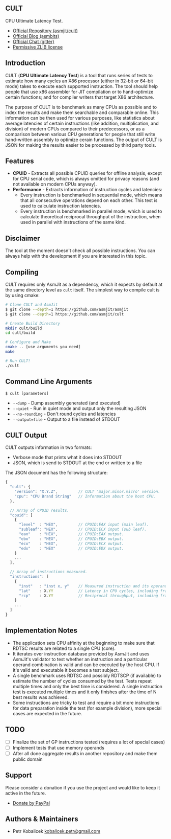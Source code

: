 CULT
----

CPU Ultimate Latency Test.

  * [Official Repository (asmjit/cult)](https://github.com/asmjit/cult)
  * [Official Blog (asmbits)](https://asmbits.blogspot.com/ncr)
  * [Official Chat (gitter)](https://gitter.im/asmjit/asmjit)
  * [Permissive ZLIB license](./LICENSE.md)

Introduction
------------

CULT (**CPU Ultimate Latency Test**) is a tool that runs series of tests to estimate how many cycles an X86 processor (either in 32-bit or 64-bit mode) takes to execute each supported instruction. The tool should help people that use x86 assembler for JIT compilation or to hand-optimize certain functions; and for compiler writers that target X86 architecture.

The purpose of CULT is to benchmark as many CPUs as possible and to index the results and make them searchable and comparable online. This information can be then used for various purposes, like statistics about average latencies of certain instructions (like addition, multiplication, and division) of modern CPUs compared to their predecessors, or as a comparison between various CPU generations for people that still write hand-written assembly to optimize cerain functions. The output of CULT is JSON for making the results easier to be processed by third party tools.

Features
--------

  * **CPUID** - Extracts all possible CPUID queries for offline analysis, except for CPU serial code, which is always omitted for privacy reasons (and not available on modern CPUs anyway).
  * **Performance** - Extracts information of instruction cycles and latencies:
    * Every instruction is benchmarked in sequential mode, which means that all consecutive operations depend on each other. This test is used to calculate instruction latencies.
    * Every instruction is benchmarked in parallel mode, which is used to calculate theoretical reciprocal throughput of the instruction, when used in parallel with instructions of the same kind.

Disclaimer
----------

The tool at the moment doesn't check all possible instructions. You can always help with the development if you are interested in this topic.

Compiling
---------

CULT requires only AsmJit as a dependency, which it expects by default at the same directory level as `cult` itself. The simplest way to compile cult is by using cmake:

```bash
# Clone CULT and AsmJit
$ git clone --depth=1 https://github.com/asmjit/asmjit
$ git clone --depth=1 https://github.com/asmjit/cult

# Create Build Directory
mkdir cult/build
cd cult/build

# Configure and Make
cmake .. [use arguments you need]
make

# Run CULT!
./cult
```

Command Line Arguments
----------------------

`$ cult [parameters]`

  * `--dump` - Dump assembly generated (and executed)
  * `--quiet` - Run in quiet mode and output only the resulting JSON
  * `--no-rounding` - Don't round cycles and latencies
  * `--output=file` - Output to a file instead of STDOUT

CULT Output
-----------

CULT outputs information in two formats:

  * Verbose mode that prints what it does into STDOUT
  * JSON, which is send to STDOUT at the end or written to a file

The JSON document has the following structure:

```js
{
  "cult": {
    "version": "X.Y.Z",         // CULT 'major.minor.micro' version.
    "cpu": "CPU Brand String"   // Information about the host CPU.
  },

  // Array of CPUID results.
  "cpuid": [
    {
      "level"  : "HEX",         // CPUID:EAX input (main leaf).
      "subleaf": "HEX",         // CPUID:ECX input (sub leaf).
      "eax"    : "HEX",         // CPUID:EAX output.
      "ebx"    : "HEX",         // CPUID:EBX output.
      "ecx"    : "HEX",         // CPUID:ECX output.
      "edx"    : "HEX"          // CPUID:EDX output.
    }
    ...
  ],

  // Array of instructions measured.
  "instructions": [
    {
      "inst"   : "inst x, y"    // Measured instruction and its operands (unique).
      "lat"    : X.YY           // Latency in CPU cycles, including fractions.
      "rcp"    : X.YY           // Reciprocal throughput, including fractions.
    }
    ...
  ]
}
```

Implementation Notes
--------------------

  * The application sets CPU affinity at the beginning to make sure that RDTSC results are related to a single CPU (core).
  * It iterates over instruction database provided by AsmJit and uses AsmJit's validator to test whether an instruction and a particular operand combination is valid and can be executed by the host CPU. If it's valid and executable it becomes a test subject.
  * A single benchmark uses RDTSC and possibly RDTSCP (if available) to estimate the number of cycles consumed by the test. Tests repeat multiple times and only the best time is considered. A single instruction test is executed multiple times and it only finishes after the time of N best results was achieved.
  * Some instructions are tricky to test and require a bit more instructions for data preparation inside the test (for example division), more special cases are expected in the future.

TODO
----

  * [ ] Finalize the set of GP instructions tested (requires a lot of special cases)
  * [ ] Implement tests that use memory operands
  * [ ] After all done aggregate results in another repository and make them public domain

Support
-------

Please consider a donation if you use the project and would like to keep it active in the future.

  * [Donate by PayPal](https://www.paypal.com/cgi-bin/webscr?cmd=_donations&business=QDRM6SRNG7378&lc=EN;&item_name=cult&currency_code=EUR)

Authors & Maintainers
---------------------

  * Petr Kobalicek <kobalicek.petr@gmail.com>
